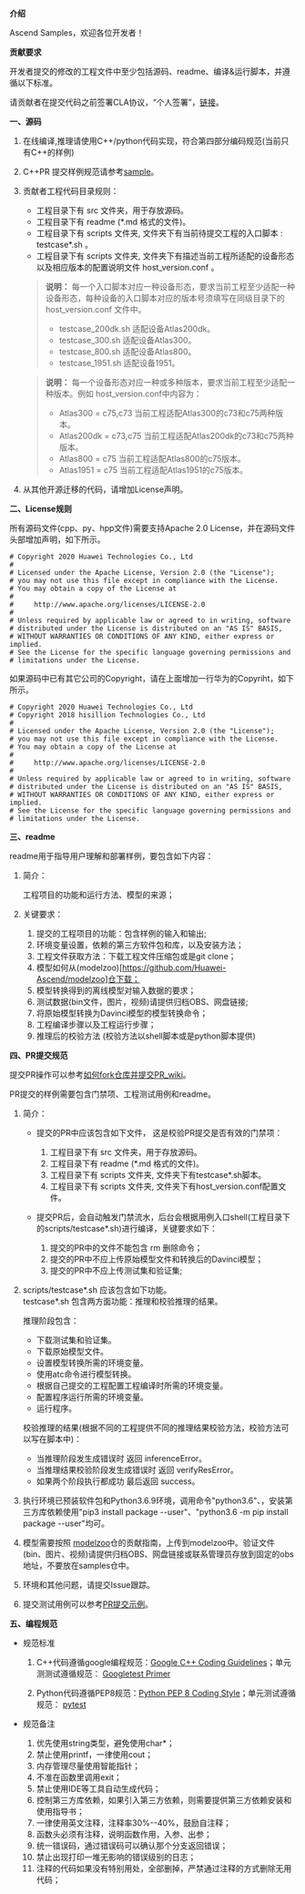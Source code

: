  **介绍**

Ascend Samples，欢迎各位开发者！

 **贡献要求**

开发者提交的修改的工程文件中至少包括源码、readme、编译&运行脚本，并遵循以下标准。

请贡献者在提交代码之前签署CLA协议，“个人签署”，[链接](https://clasign.osinfra.cn/sign/Z2l0ZWUlMkZhc2NlbmQ=)。

 **一、源码**

1. 在线编译,推理请使用C++/python代码实现，符合第四部分编码规范(当前只有C++的样例)

2. C++PR 提交样例规范请参考[sample](./cplusplus/level2_simple_inference/1_classification/googlenet_imagenet_picture)。

3. 贡献者工程代码目录规则：   
    
    -   工程目录下有 src 文件夹，用于存放源码。   
    -   工程目录下有 readme (*.md 格式的文件)。   
    -   工程目录下有 scripts 文件夹, 文件夹下有当前待提交工程的入口脚本 : testcase*.sh 。
    -   工程目录下有 scripts 文件夹, 文件夹下有描述当前工程所适配的设备形态以及相应版本的配置说明文件 host_version.conf 。
    
    > **说明：** 每一个入口脚本对应一种设备形态，要求当前工程至少适配一种设备形态，每种设备的入口脚本对应的版本号须填写在同级目录下的 host_version.conf 文件中。
    >- testcase_200dk.sh   适配设备Atlas200dk。   
    >- testcase_300.sh     适配设备Atlas300。   
    >- testcase_800.sh     适配设备Atlas800。   
    >- testcase_1951.sh    适配设备1951。
   
    > **说明：** 每一个设备形态对应一种或多种版本，要求当前工程至少适配一种版本。例如 host_version.conf中内容为：
    >- Atlas300 = c75,c73         当前工程适配Atlas300的c73和c75两种版本。
    >- Atlas200dk = c73,c75       当前工程适配Atlas200dk的c73和c75两种版本。
    >- Atlas800 = c75             当前工程适配Atlas800的c75版本。
    >- Atlas1951 = c75            当前工程适配Atlas1951的c75版本。


4. 从其他开源迁移的代码，请增加License声明。

 **二、License规则**

所有源码文件(cpp、py、hpp文件)需要支持Apache 2.0 License，并在源码文件头部增加声明，如下所示。
```
# Copyright 2020 Huawei Technologies Co., Ltd
#
# Licensed under the Apache License, Version 2.0 (the "License");
# you may not use this file except in compliance with the License.
# You may obtain a copy of the License at
#
#     http://www.apache.org/licenses/LICENSE-2.0
#
# Unless required by applicable law or agreed to in writing, software
# distributed under the License is distributed on an "AS IS" BASIS,
# WITHOUT WARRANTIES OR CONDITIONS OF ANY KIND, either express or implied.
# See the License for the specific language governing permissions and
# limitations under the License.
```
如果源码中已有其它公司的Copyright，请在上面增加一行华为的Copyriht，如下所示。
```
# Copyright 2020 Huawei Technologies Co., Ltd
# Copyright 2018 hisillion Technologies Co., Ltd
#
# Licensed under the Apache License, Version 2.0 (the "License");
# you may not use this file except in compliance with the License.
# You may obtain a copy of the License at
#
#     http://www.apache.org/licenses/LICENSE-2.0
#
# Unless required by applicable law or agreed to in writing, software
# distributed under the License is distributed on an "AS IS" BASIS,
# WITHOUT WARRANTIES OR CONDITIONS OF ANY KIND, either express or implied.
# See the License for the specific language governing permissions and
# limitations under the License.
```

 **三、readme**

readme用于指导用户理解和部署样例，要包含如下内容：

1. 简介：

    工程项目的功能和运行方法、模型的来源；

2. 关键要求：

    1. 提交的工程项目的功能：包含样例的输入和输出;   
    2. 环境变量设置，依赖的第三方软件包和库，以及安装方法；   
    3. 工程文件获取方法：下载工程文件压缩包或是git clone；   
    4. 模型如何从(modelzoo)[https://github.com/Huawei-Ascend/modelzoo]仓下载；  
    5. 模型转换得到的离线模型对输入数据的要求；   
    6. 测试数据(bin文件，图片，视频)请提供归档OBS、网盘链接;   
    7. 将原始模型转换为Davinci模型的模型转换命令；   
    8. 工程编译步骤以及工程运行步骤；  
    9. 推理后的校验方法 (校验方法以shell脚本或是python脚本提供)   

 **四、PR提交规范**

提交PR操作可以参考[如何fork仓库并提交PR_wiki](https://github.com/Huawei-Ascend/samples/wikis/%E5%A6%82%E4%BD%95fork%E4%BB%93%E5%BA%93%E5%B9%B6%E6%8F%90%E4%BA%A4PR?sort_id=3271318)。

PR提交的样例需要包含门禁项、工程测试用例和readme。

1. 简介：

   - 提交的PR中应该包含如下文件， 这是校验PR提交是否有效的门禁项： 

        1. 工程目录下有 src 文件夹，用于存放源码。   
        2. 工程目录下有 readme (*.md 格式的文件)。   
        3. 工程目录下有 scripts 文件夹, 文件夹下有testcase*.sh脚本。
        4. 工程目录下有 scripts 文件夹, 文件夹下有host_version.conf配置文件。   

   - 提交PR后，会自动触发门禁流水，后台会根据用例入口shell(工程目录下的scripts/testcase*.sh)进行编译，关键要求如下：

        1. 提交的PR中的文件不能包含 rm 删除命令；   
        2. 提交的PR中不应上传原始模型文件和转换后的Davinci模型；   
        3. 提交的PR中不应上传测试集和验证集;   

2. scripts/testcase*.sh 应该包含如下功能。   
    testcase*.sh 包含两方面功能：推理和校验推理的结果。 
  
    推理阶段包含：   
    -    下载测试集和验证集。    
    -    下载原始模型文件。   
    -    设置模型转换所需的环境变量。   
    -    使用atc命令进行模型转换。   
    -    根据自己提交的工程配置工程编译时所需的环境变量。   
    -    配置程序运行所需的环境变量。  
    -    运行程序。    

    校验推理的结果(根据不同的工程提供不同的推理结果校验方法，校验方法可以写在脚本中)：   
    -    当推理阶段发生成错误时 返回 inferenceError。     
    -    当推理结果校验阶段发生成错误时 返回 verifyResError。    
    -    如果两个阶段执行都成功 最后返回 success。   

3. 执行环境已预装软件包和Python3.6.9环境，调用命令"python3.6"、，安装第三方库依赖使用"pip3 install package --user"、"python3.6 -m pip install package --user"均可。

4. 模型需要按照 [modelzoo](https://github.com/Huawei-Ascend/modelzoo)仓的贡献指南，上传到modelzoo中。验证文件(bin、图片、视频)请提供归档OBS、网盘链接或联系管理员存放到固定的obs地址，不要放在samples仓中。

5. 环境和其他问题，请提交Issue跟踪。

6. 提交测试用例可以参考[PR提交示例](./cplusplus/level2_simple_inference/1_classification/googlenet_imagenet_picture)。


 **五、编程规范**

- 规范标准

    1. C++代码遵循google编程规范：[Google C++ Coding Guidelines](http://google.github.io/styleguide/cppguide.html)；单元测测试遵循规范： [Googletest Primer](https://github.com/google/googletest/blob/master/googletest/docs/primer.md)  

    2. Python代码遵循PEP8规范：[Python PEP 8 Coding Style](https://pep8.org/)；单元测试遵循规范： [pytest](http://www.pytest.org/en/latest/)

- 规范备注

    1. 优先使用string类型，避免使用char*；   
    2. 禁止使用printf，一律使用cout；   
    3. 内存管理尽量使用智能指针；   
    4. 不准在函数里调用exit；   
    5. 禁止使用IDE等工具自动生成代码；   
    6. 控制第三方库依赖，如果引入第三方依赖，则需要提供第三方依赖安装和使用指导书；   
    7. 一律使用英文注释，注释率30%--40%，鼓励自注释；   
    8. 函数头必须有注释，说明函数作用，入参、出参；   
    9. 统一错误码，通过错误码可以确认那个分支返回错误；   
    10. 禁止出现打印一堆无影响的错误级别的日志；   
    11. 注释的代码如果没有特别用处，全部删掉，严禁通过注释的方式删除无用代码；
